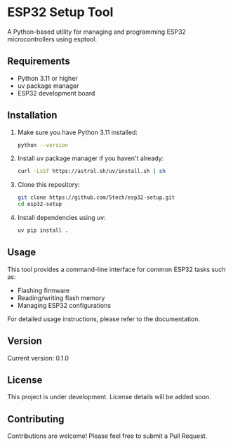 # ESP32 Setup Tool

A Python-based utility for managing and programming ESP32 microcontrollers using esptool.

## Requirements

- Python 3.11 or higher
- uv package manager
- ESP32 development board

## Installation

1. Make sure you have Python 3.11 installed:
   ```bash
   python --version
   ```

2. Install uv package manager if you haven't already:
   ```bash
   curl -LsSf https://astral.sh/uv/install.sh | sh
   ```

3. Clone this repository:
   ```bash
   git clone https://github.com/5tech/esp32-setup.git
   cd esp32-setup
   ```

4. Install dependencies using uv:
   ```bash
   uv pip install .
   ```

## Usage

This tool provides a command-line interface for common ESP32 tasks such as:
- Flashing firmware
- Reading/writing flash memory
- Managing ESP32 configurations

For detailed usage instructions, please refer to the documentation.

## Version

Current version: 0.1.0

## License

This project is under development. License details will be added soon.

## Contributing

Contributions are welcome! Please feel free to submit a Pull Request.